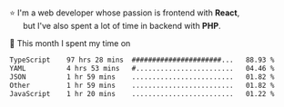 ⭐ I'm a web developer whose passion is frontend with <b>React</b>,<br/>
&nbsp; &nbsp; &nbsp; but I've also spent a lot of time in backend with <b>PHP</b>.

📅 This month I spent my time on

<!--START_SECTION:waka-->

```txt
TypeScript    97 hrs 28 mins  ######################...   88.93 %
YAML          4 hrs 53 mins   #........................   04.46 %
JSON          1 hr 59 mins    .........................   01.82 %
Other         1 hr 59 mins    .........................   01.82 %
JavaScript    1 hr 20 mins    .........................   01.22 %
```

<!--END_SECTION:waka-->
